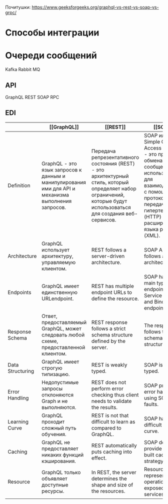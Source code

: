 
Почитушки:
https://www.geeksforgeeks.org/graphql-vs-rest-vs-soap-vs-grpc/


# Способы интеграции


# Очереди сообщений
Kafka
Rabbit MQ

## API
GraphQL
REST
SOAP
RPC

## EDI



|                  | [[GraphQL]]                                                                                         | [[REST]]                                                                                                                                                             | [[SOAP]]                                                                                                                                                                                       | [[gRPC]]                                                                                 |
| ---------------- | --------------------------------------------------------------------------------------------------- | -------------------------------------------------------------------------------------------------------------------------------------------------------------------- | ---------------------------------------------------------------------------------------------------------------------------------------------------------------------------------------------- | ---------------------------------------------------------------------------------------- |
| Definition       | GraphQL - это язык запросов к данным и манипулирования ими для API и механизма выполнения запросов. | Передача репрезентативного состояния (REST) - это архитектурный стиль, который определяет набор ограничений, которые будут использоваться для создания веб-сервисов. | SOAP или Simple Object Access Protocol - это протокол обмена сообщениями, используемый для взаимодействия с помощью протокола передачи гипертекста (HTTP) и расширяемого языка разметки (XML). | gRPC - это высокопроизводительный универсальный RPC-фреймворк с открытым исходным кодом. |
| Architecture     | GraphQL использует архитектуру, управляемую клиентом.                                               | REST follows a server-driven architecture.                                                                                                                           | SOAP API follows a SOAP architecture.                                                                                                                                                          | gRPC follows the Universal RPC framework.                                                |
| Endpoints        | GraphQL имеет единственную URLendpoint.                                                             | REST has multiple endpoint URLs to define the resource.                                                                                                              | SOAP has two main types of endpoints i.e. Service endpoint and Binding endpoint.                                                                                                               | n/a (gRPC uses method calls instead of endpoints).                                       |
| Response Schema  | Ответ, предоставляемый GraphQL, может следовать любой схеме, предоставленной клиентом.              | REST response follows a strict schema structure defined by the server.                                                                                               | The response follows the XML schema structure.                                                                                                                                                 | It uses the Protocol Buffers schema for response.                                        |
| Data Structuring | GraphQL имеет строгую типизацию.                                                                    | REST is weakly typed.                                                                                                                                                | SOAP is strongly typed.                                                                                                                                                                        | gRPC is strongly typed.                                                                  |
| Error Handling   | Недопустимые запросы отклоняются Graph и не выполняются.                                            | REST does not perform error checking thus client needs to validate the results.                                                                                      | SOAP provides error handling using SOAP faults.                                                                                                                                                | n/a (method calls are used)                                                              |
| Learning Curve   | GraphQL проходит сложный путь обучения.                                                             | REST is not that difficult to learn as compared to GraphQL.                                                                                                          | SOAP has a difficult learning curve.                                                                                                                                                           | gRPC has a moderate learning curve.                                                      |
| Caching          | GraphQL не предоставляет никаких функций кэширования.                                               | REST automatically puts caching into effect.                                                                                                                         | SOAP does not provide any in-built caching strategy.                                                                                                                                           | gRPC generally has no built-in caching.                                                  |
| Resource         | GraphQL только объявляет доступные ресурсы.                                                         | In REST, the server determines the shape and size of the resources.                                                                                                  | Resources are represented as operations exposed by web services                                                                                                                                | n/a (uses method calls).                                                                 |

